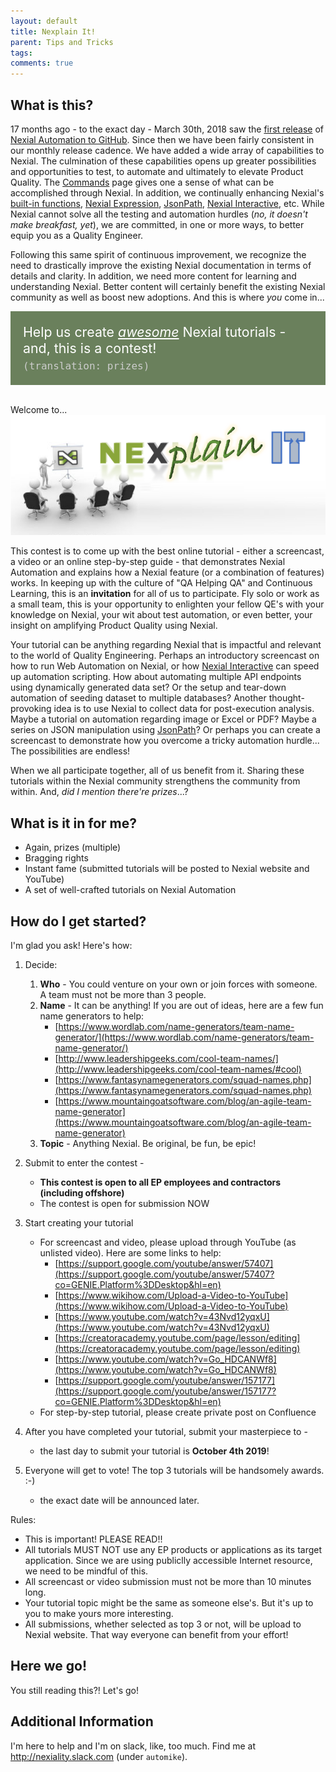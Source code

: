 ```yaml
---
layout: default
title: Nexplain It!
parent: Tips and Tricks
tags: 
comments: true
---
```



## What is this?
17 months ago - to the exact day - March 30th, 2018 saw the [first release](https://github.com/nexiality/nexial-core/releases/tag/nexial-core-1.0)
of [Nexial Automation to GitHub](https://github.com/nexiality/nexial-core). Since then we have been fairly consistent
in our monthly release cadence. We have added a wide array of capabilities to Nexial. The culmination of these 
capabilities opens up greater possibilities and opportunities to test, to automate and ultimately to elevate Product 
Quality. The [Commands](http://nexiality.github.io/documentation/commands) page gives one a sense of what can be 
accomplished through Nexial. In addition, we continually enhancing Nexial's 
[built-in functions](https://nexiality.github.io/documentation/functions/),
[Nexial Expression](https://nexiality.github.io/documentation/expressions/), 
[JsonPath](https://nexiality.github.io/documentation/jsonpath/), 
[Nexial Interactive](https://nexiality.github.io/documentation/interactive/), etc. While Nexial cannot solve all the
testing and automation hurdles (_no, it doesn't make breakfast, yet_), we are committed, in one or more ways, to better
equip you as a Quality Engineer.

Following this same spirit of continuous improvement, we recognize the need to drastically improve the existing
Nexial documentation in terms of details and clarity.  In addition, we need more content for learning and understanding 
Nexial. Better content will certainly benefit the existing Nexial community as well as boost new adoptions. And this
is where _you_ come in...

<div style="color: #fff !important; background-color: rgba(90, 115, 75, 0.9); padding: 20px; font-size: 16pt;">
Help us create <u><i>awesome</i></u> Nexial tutorials - and, this is a contest!<br/>
<span style="font-family: monospace; color:#ccc; font-size: 12pt;">(translation: prizes)</span>
</div>
<br/>

Welcome to...<br/>
<img src="image/nexplainit.png" style="box-shadow: none" alt="Nexplain it!"/>

This contest is to come up with the best online tutorial - either a screencast, a video or an online step-by-step 
guide - that demonstrates Nexial Automation and explains how a Nexial feature (or a combination of features) works. 
In keeping up with the culture of "QA Helping QA" and Continuous Learning, this is an **invitation** for all of us to 
participate. Fly solo or work as a small team, this is your opportunity to enlighten your fellow QE's with your 
knowledge on Nexial, your wit about test automation, or even better, your insight on amplifying Product Quality using
Nexial. 

Your tutorial can be anything regarding Nexial that is impactful and relevant to the world of Quality 
Engineering. Perhaps an introductory screencast on how to run Web Automation on Nexial, or how 
[Nexial Interactive](../interactive) can speed up automation scripting. How about automating multiple API endpoints 
using dynamically generated data set? Or the setup and tear-down automation of seeding dataset to 
multiple databases? Another thought-provoking idea is to use Nexial to collect data for post-execution analysis. 
Maybe a tutorial on automation regarding image or Excel or PDF? Maybe a series on JSON manipulation using 
[JsonPath](../jsonpath)? Or perhaps you can create a screencast to demonstrate how you overcome a tricky automation 
hurdle... The possibilities are endless!

When we all participate together, all of us benefit from it. Sharing these tutorials within the Nexial community
strengthens the community from within. And, _did I mention there're prizes_...?


## What is it in for me?
- Again, prizes (multiple)
- Bragging rights
- Instant fame (submitted tutorials will be posted to Nexial website and YouTube)
- A set of well-crafted tutorials on Nexial Automation


## How do I get started?
I'm glad you ask! Here's how:
1. Decide:
    1. **Who** - You could venture on your own or join forces with someone. A team must not be more than 3 people.
    2. **Name** - It can be anything! If you are out of ideas, here are a few fun name generators to help:
        - [https://www.wordlab.com/name-generators/team-name-generator/](https://www.wordlab.com/name-generators/team-name-generator/)
        - [http://www.leadershipgeeks.com/cool-team-names/](http://www.leadershipgeeks.com/cool-team-names/#cool)
        - [https://www.fantasynamegenerators.com/squad-names.php](https://www.fantasynamegenerators.com/squad-names.php)
        - [https://www.mountaingoatsoftware.com/blog/an-agile-team-name-generator](https://www.mountaingoatsoftware.com/blog/an-agile-team-name-generator)
    3. **Topic** - Anything Nexial. Be original, be fun, be epic!
2. Submit to enter the contest - 
    - **This contest is open to all EP employees and contractors (including offshore)**
    - The contest is open for submission NOW
3. Start creating your tutorial
    - For screencast and video, please upload through YouTube (as unlisted video). Here are some links to help:
        - [https://support.google.com/youtube/answer/57407](https://support.google.com/youtube/answer/57407?co=GENIE.Platform%3DDesktop&hl=en)
        - [https://www.wikihow.com/Upload-a-Video-to-YouTube](https://www.wikihow.com/Upload-a-Video-to-YouTube)
        - [https://www.youtube.com/watch?v=43Nvd12yqxU](https://www.youtube.com/watch?v=43Nvd12yqxU)
        - [https://creatoracademy.youtube.com/page/lesson/editing](https://creatoracademy.youtube.com/page/lesson/editing)
        - [https://www.youtube.com/watch?v=Go_HDCANWf8](https://www.youtube.com/watch?v=Go_HDCANWf8)
        - [https://support.google.com/youtube/answer/157177](https://support.google.com/youtube/answer/157177?co=GENIE.Platform%3DDesktop&hl=en)
    - For step-by-step tutorial, please create private post on Confluence
4. After you have completed your tutorial, submit your masterpiece to - 
    - the last day to submit your tutorial is **October 4th 2019**!

5. Everyone will get to vote! The top 3 tutorials will be handsomely awards. :-)
    - the exact date will be announced later.

Rules:
- This is important! PLEASE READ!!
- All tutorials MUST NOT use any EP products or applications as its target application. Since we are using publiclly 
  accessible Internet resource, we need to be mindful of this.
- All screencast or video submission must not be more than 10 minutes long.
- Your tutorial topic might be the same as someone else's. But it's up to you to make yours more interesting.
- All submissions, whether selected as top 3 or not, will be upload to Nexial website. That way everyone can benefit
  from your effort!


## Here we go!
You still reading this?! Let's go!


## Additional Information
I'm here to help and I'm on slack, like, too much. Find me at http://nexiality.slack.com (under `automike`).


